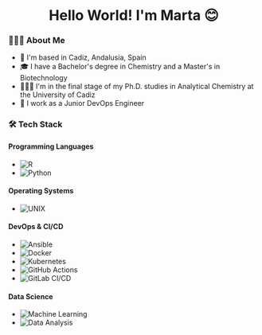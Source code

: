 <div align="center">

# Hello World! I'm Marta 😊

</div>

### 👩🏻‍💻 About Me
- 📌 I'm based in Cadiz, Andalusia, Spain
- 🎓 I have a Bachelor's degree in Chemistry and a Master's in Biotechnology
- 👩🏻‍🔬 I'm in the final stage of my Ph.D. studies in Analytical Chemistry at the University of Cadiz
- 🤖 I work as a Junior DevOps Engineer 

### 🛠 Tech Stack

#### Programming Languages
- ![R](https://img.shields.io/badge/-R-276DC3?style=flat-square&logo=r&logoColor=white) 
- ![Python](https://img.shields.io/badge/-Python-3776AB?style=flat-square&logo=python&logoColor=white) 

#### Operating Systems
- ![UNIX](https://img.shields.io/badge/-UNIX-black?style=flat-square&logo=linux&logoColor=white) 

#### DevOps & CI/CD
- ![Ansible](https://img.shields.io/badge/-Ansible-EE0000?style=flat-square&logo=ansible&logoColor=white) 
- ![Docker](https://img.shields.io/badge/-Docker-2496ED?style=flat-square&logo=docker&logoColor=white) 
- ![Kubernetes](https://img.shields.io/badge/-Kubernetes-326CE5?style=flat-square&logo=kubernetes&logoColor=white) 
- ![GitHub Actions](https://img.shields.io/badge/-GitHub_Actions-2088FF?style=flat-square&logo=github-actions&logoColor=white) 
- ![GitLab CI/CD](https://img.shields.io/badge/-GitLab_CI/CD-FCA121?style=flat-square&logo=gitlab&logoColor=white) 

#### Data Science
- ![Machine Learning](https://img.shields.io/badge/-Machine_Learning-FF6F61?style=flat-square&logo=data:image/png;base64,...) 
- ![Data Analysis](https://img.shields.io/badge/-Data_Analysis-FF9E0F?style=flat-square&logo=data:image/png;base64,...) 
